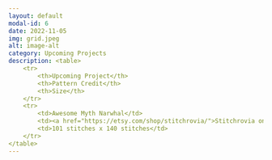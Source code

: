 ```yaml
---
layout: default
modal-id: 6
date: 2022-11-05
img: grid.jpeg
alt: image-alt
category: Upcoming Projects
description: <table> 
    <tr> 
        <th>Upcoming Project</th>
        <th>Pattern Credit</th>
        <th>Size</th>
    </tr>
    <tr>
        <td>Awesome Myth Narwhal</td>
        <td><a href="https://etsy.com/shop/stitchrovia/">Stitchrovia on Etsy<a/>
        <td>101 stitches x 140 stitches</td>
    </tr>
</table>
---
```

